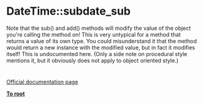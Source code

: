# DateTime::subdate_sub




<div class="phpcode"><span class="html">
Note that the sub() and add() methods will modify the value of the object you&apos;re calling the method on! This is very untypical for a method that returns a value of its own type. You could misunderstand it that the method would return a new instance with the modified value, but in fact it modifies itself! This is undocumented here. (Only a side note on procedural style mentions it, but it obviously does not apply to object oriented style.)</span>
</div>
  

#

[Official documentation page](https://www.php.net/manual/en/datetime.sub.php)

**[To root](/README.md)**